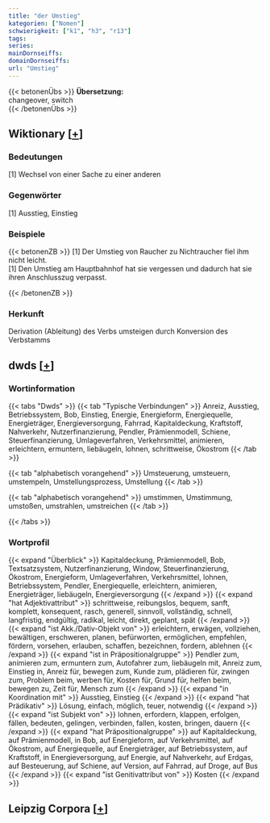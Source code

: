 ```yaml
---
title: "der Umstieg"
kategorien: ["Nomen"]
schwierigkeit: ["k1", "h3", "r13"]
tags:
series:
mainDornseiffs:
domainDornseiffs:
url: "Umstieg"
---
```


{{< betonenÜbs >}}
**Übersetzung:**  
changeover, switch  
{{< /betonenÜbs >}}

## Wiktionary [[+](https://de.wiktionary.org/wiki/Umstieg)]

### Bedeutungen
[1] Wechsel von einer Sache zu einer anderen  

### Gegenwörter
[1] Ausstieg, Einstieg  

### Beispiele
{{< betonenZB >}}
[1] Der Umstieg von Raucher zu Nichtraucher fiel ihm nicht leicht.  
[1] Den Umstieg am Hauptbahnhof hat sie vergessen und dadurch hat sie ihren Anschlusszug verpasst.  

{{< /betonenZB >}}
### Herkunft
Derivation (Ableitung) des Verbs umsteigen durch Konversion des Verbstamms  



## dwds [[+](https://www.dwds.de/wb/Umstieg)]

### Wortinformation
{{< tabs "Dwds" >}}
{{< tab "Typische Verbindungen" >}}
Anreiz, Ausstieg, Betriebssystem, Bob, Einstieg, Energie, Energieform, Energiequelle, Energieträger, Energieversorgung, Fahrrad, Kapitaldeckung, Kraftstoff, Nahverkehr, Nutzerfinanzierung, Pendler, Prämienmodell, Schiene, Steuerfinanzierung, Umlageverfahren, Verkehrsmittel, animieren, erleichtern, ermuntern, liebäugeln, lohnen, schrittweise, Ökostrom
{{< /tab >}}

{{< tab "alphabetisch vorangehend" >}}
Umsteuerung, umsteuern, umstempeln, Umstellungsprozess, Umstellung
{{< /tab >}}

{{< tab "alphabetisch vorangehend" >}}
umstimmen, Umstimmung, umstoßen, umstrahlen, umstreichen
{{< /tab >}}

{{< /tabs >}}

### Wortprofil
{{< expand "Überblick" >}} Kapitaldeckung, Prämienmodell, Bob, Textsatzsystem, Nutzerfinanzierung, Window, Steuerfinanzierung, Ökostrom, Energieform, Umlageverfahren, Verkehrsmittel, lohnen, Betriebssystem, Pendler, Energiequelle, erleichtern, animieren, Energieträger, liebäugeln, Energieversorgung {{< /expand >}}
{{< expand "hat Adjektivattribut" >}} schrittweise, reibungslos, bequem, sanft, komplett, konsequent, rasch, generell, sinnvoll, vollständig, schnell, langfristig, endgültig, radikal, leicht, direkt, geplant, spät {{< /expand >}}
{{< expand "ist Akk./Dativ-Objekt von" >}} erleichtern, erwägen, vollziehen, bewältigen, erschweren, planen, befürworten, ermöglichen, empfehlen, fördern, vorsehen, erlauben, schaffen, bezeichnen, fordern, ablehnen {{< /expand >}}
{{< expand "ist in Präpositionalgruppe" >}} Pendler zum, animieren zum, ermuntern zum, Autofahrer zum, liebäugeln mit, Anreiz zum, Einstieg in, Anreiz für, bewegen zum, Kunde zum, plädieren für, zwingen zum, Problem beim, werben für, Kosten für, Grund für, helfen beim, bewegen zu, Zeit für, Mensch zum {{< /expand >}}
{{< expand "in Koordination mit" >}} Ausstieg, Einstieg {{< /expand >}}
{{< expand "hat Prädikativ" >}} Lösung, einfach, möglich, teuer, notwendig {{< /expand >}}
{{< expand "ist Subjekt von" >}} lohnen, erfordern, klappen, erfolgen, fällen, bedeuten, gelingen, verbinden, fallen, kosten, bringen, dauern {{< /expand >}}
{{< expand "hat Präpositionalgruppe" >}} auf Kapitaldeckung, auf Prämienmodell, in Bob, auf Energieform, auf Verkehrsmittel, auf Ökostrom, auf Energiequelle, auf Energieträger, auf Betriebssystem, auf Kraftstoff, in Energieversorgung, auf Energie, auf Nahverkehr, auf Erdgas, auf Besteuerung, auf Schiene, auf Version, auf Fahrrad, auf Droge, auf Bus {{< /expand >}}
{{< expand "ist Genitivattribut von" >}} Kosten {{< /expand >}}

## Leipzig Corpora [[+](https://corpora.uni-leipzig.de/en/res?word=Umstieg&corpusId=deu_newscrawl-public_2018)]

